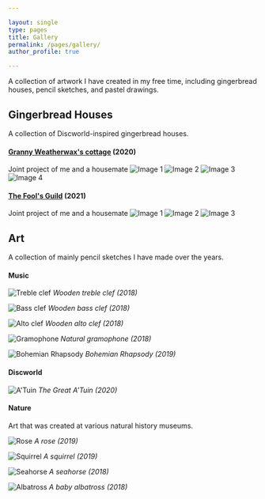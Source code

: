 ```yaml
---

layout: single
type: pages
title: Gallery
permalink: /pages/gallery/
author_profile: true

---
```

A collection of artwork I have created in my free time, including gingerbread houses, pencil sketches, and pastel drawings.

## Gingerbread Houses

A collection of Discworld-inspired gingerbread houses.

#### [Granny Weatherwax's cottage](https://www.discworldemporium.com/blog/illustrating-granny-weatherwax-s-cottage-n11) (2020)
Joint project of me and a housemate
![Image 1](../assets/images/weatherwax1.jpg)
![Image 2](../assets/images/weatherwax2.jpg)
![Image 3](../assets/images/weatherwax3.jpg)
![Image 4](../assets/images/weatherwax4.jpg)


#### [The Fool's Guild](https://wiki.lspace.org/Fools%27_Guild) (2021)
Joint project of me and a housemate
![Image 1](../assets/images/fool1.jpg)
![Image 2](../assets/images/fool2.jpg)
![Image 3](../assets/images/fool3.jpg)

## Art
A collection of mainly pencil sketches I have made over the years.

#### Music
![Treble clef](../assets/images/treble.jpg)
*Wooden treble clef (2018)*

![Bass clef](../assets/images/bass.jpg)
*Wooden bass clef (2018)*

![Alto clef](../assets/images/alto.jpg)
*Wooden alto clef (2018)*

![Gramophone](../assets/images/gramophone.jpg)
*Natural gramophone (2018)*

![Bohemian Rhapsody](../assets/images/bho-rhap.jpg)
*Bohemian Rhapsody (2019)*

#### Discworld
![A'Tuin](../assets/images/discworld.jpg)
*The Great A'Tuin (2020)*

#### Nature

Art that was created at various natural history museums. 

![Rose](../assets/images/rose.jpg)
*A rose (2019)*

![Squirrel](../assets/images/squirrel.jpg)
*A squirrel (2019)*

![Seahorse](../assets/images/seahorse.jpg)
*A seahorse (2018)*

![Albatross](../assets/images/albatross.jpg)
*A baby albatross (2018)*



